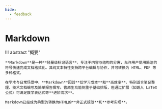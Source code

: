 ```yaml
---
hide: 
  - feedback
---
```


# Markdown

!!! abstract "概要"

    **Markdown**是一种**轻量级标记语言**，专注于内容与结构的分离，允许用户使用简洁的符号快速完成文档格式化。其纯文本特性支持跨平台编辑与协作，并可转换为 HTML、PDF 等多种格式。
    
    在学术与日常场景中，**Markdown**因其**低学习成本**和**高效率**，特别适合笔记整理、技术文档编写及简单报告撰写。管原生功能侧重于基础排版，但通过扩展（如嵌入 LaTeX 公式）可满足数学表达式等**进阶需求**。
    
    Markdown已经成为典型的转换为HTML的**非正式规范**和**参考实现**。